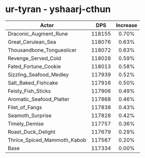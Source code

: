# ur-tyran - yshaarj-cthun
| Actor | DPS | Increase |
|---|:---:|:---:|
|Draconic_Augment_Rune|118155|0.70%|
|Great_Cerulean_Sea|118076|0.63%|
|Thousandbone_Tongueslicer|118072|0.63%|
|Revenge_Served_Cold|118028|0.59%|
|Fated_Fortune_Cookie|118013|0.58%|
|Sizzling_Seafood_Medley|117939|0.52%|
|Salt_Baked_Fishcake|117916|0.50%|
|Feisty_Fish_Sticks|117906|0.49%|
|Aromatic_Seafood_Platter|117868|0.46%|
|Filet_of_Fangs|117838|0.43%|
|Seamoth_Surprise|117828|0.42%|
|Timely_Demise|117757|0.36%|
|Roast_Duck_Delight|117679|0.29%|
|Thrice_Spiced_Mammoth_Kabob|117567|0.20%|
|Base|117334|0.00%|
